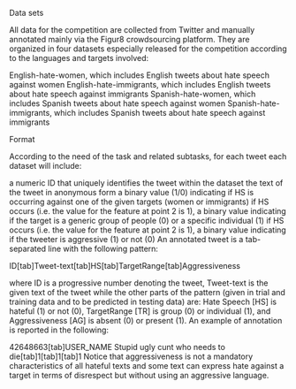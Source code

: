 Data sets

All data for the competition are collected from Twitter and manually annotated mainly via the Figur8 crowdsourcing platform. They are organized in four datasets especially released for the competition according to the languages and targets involved:

English-hate-women, which includes English tweets about hate speech against women
English-hate-immigrants, which includes English tweets about hate speech against immigrants
Spanish-hate-women, which includes Spanish tweets about hate speech against women
Spanish-hate-immigrants, which includes Spanish tweets about hate speech against immigrants

Format

According to the need of the task and related subtasks, for each tweet each dataset will include:

a numeric ID that uniquely identifies the tweet within the dataset
the text of the tweet in anonymous form
a binary value (1/0) indicating if HS is occurring against one of the given targets (women or immigrants)
if HS occurs (i.e. the value for the feature at point 2 is 1), a binary value indicating if the target is a generic group of people (0) or a specific individual (1)
if HS occurs (i.e. the value for the feature at point 2 is 1), a binary value indicating if the tweeter is aggressive (1) or not (0)
An annotated tweet is a tab-separated line with the following pattern:

ID[tab]Tweet-text[tab]HS[tab]TargetRange[tab]Aggressiveness

where ID is a progressive number denoting the tweet, Tweet-text is the given text of the tweet
while the other parts of the pattern (given in trial and training data and to be predicted in testing data) are: Hate Speech [HS] is hateful (1) or not (0), TargetRange [TR] is group (0) or individual (1), and Aggressiveness [AG] is absent (0) or present (1). An example of annotation is reported in the following:

42648663[tab]USER_NAME Stupid ugly cunt who needs to die[tab]1[tab]1[tab]1
Notice that aggressiveness is not a mandatory characteristics of all hateful texts and some text can express hate against a target in terms of disrespect but without using an aggressive language.

 